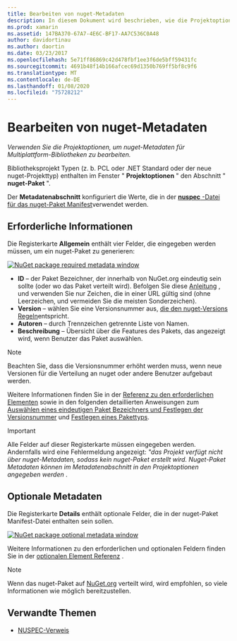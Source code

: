 ```yaml
---
title: Bearbeiten von nuget-Metadaten
description: In diesem Dokument wird beschrieben, wie die Projektoptionen verwendet werden, um nuget-Metadaten für Multiplattform-Bibliotheken zu bearbeiten. Dabei werden sowohl erforderliche als auch optionale Metadaten erläutert.
ms.prod: xamarin
ms.assetid: 147BA370-67A7-4E6C-BF17-AA7C536C0A48
author: davidortinau
ms.author: daortin
ms.date: 03/23/2017
ms.openlocfilehash: 5e71ff86869c42d478fbf1ee3f6de5bff59431fc
ms.sourcegitcommit: 4691b48f14b166afcec69d1350b769ff5bf8c9f6
ms.translationtype: MT
ms.contentlocale: de-DE
ms.lasthandoff: 01/08/2020
ms.locfileid: "75728212"
---
```

# <a name="editing-nuget-metadata"></a>Bearbeiten von nuget-Metadaten

_Verwenden Sie die Projektoptionen, um nuget-Metadaten für Multiplattform-Bibliotheken zu bearbeiten._

Bibliotheksprojekt Typen (z. b. PCL oder .NET Standard oder der neue nuget-Projekttyp) enthalten im Fenster " **Projektoptionen** " den Abschnitt " **nuget-Paket** ".

Der **Metadatenabschnitt** konfiguriert die Werte, die in der [ **nuspec** -Datei für das nuget-Paket Manifest](https://docs.microsoft.com/nuget/create-packages/creating-a-package#the-role-and-structure-of-the-nuspec-file)verwendet werden.

## <a name="required-information"></a>Erforderliche Informationen

Die Registerkarte **Allgemein** enthält vier Felder, die eingegeben werden müssen, um ein nuget-Paket zu generieren:

[![](metadata-images/metadata-general-sml.png "NuGet package required metadata window")](metadata-images/metadata-general.png#lightbox)

- **ID** – der Paket Bezeichner, der innerhalb von NuGet.org eindeutig sein sollte (oder wo das Paket verteilt wird). Befolgen Sie diese [Anleitung](https://docs.microsoft.com/nuget/create-packages/creating-a-package#choosing-a-unique-package-identifier-and-setting-the-version-number) , und verwenden Sie nur Zeichen, die in einer URL gültig sind (ohne Leerzeichen, und vermeiden Sie die meisten Sonderzeichen).
- **Version** – wählen Sie eine Versionsnummer aus, [die den nuget-Versions Regeln](https://docs.microsoft.com/nuget/create-packages/dependency-versions)entspricht.
- **Autoren** – durch Trennzeichen getrennte Liste von Namen.
- **Beschreibung** – Übersicht über die Features des Pakets, das angezeigt wird, wenn Benutzer das Paket auswählen.

> [!NOTE]
> Beachten Sie, dass die Versionsnummer erhöht werden muss, wenn neue Versionen für die Verteilung an nuget oder andere Benutzer aufgebaut werden.

Weitere Informationen finden Sie in der [Referenz zu den erforderlichen Elementen](https://docs.microsoft.com/nuget/schema/nuspec#required-metadata-elements) sowie in den folgenden detaillierten Anweisungen zum [Auswählen eines eindeutigen Paket Bezeichners und Festlegen der Versionsnummer](https://docs.microsoft.com/nuget/create-packages/creating-a-package#choosing-a-unique-package-identifier-and-setting-the-version-number) und [Festlegen eines Pakettyps](https://docs.microsoft.com/nuget/create-packages/creating-a-package#setting-a-package-type).

> [!IMPORTANT]
> Alle Felder auf dieser Registerkarte müssen eingegeben werden. Andernfalls wird eine Fehlermeldung angezeigt: _"das Projekt verfügt nicht über nuget-Metadaten, sodass kein nuget-Paket erstellt wird. Nuget-Paket Metadaten können im Metadatenabschnitt in den Projektoptionen angegeben werden_ .

## <a name="optional-metadata"></a>Optionale Metadaten

Die Registerkarte **Details** enthält optionale Felder, die in der nuget-Paket Manifest-Datei enthalten sein sollen.

[![](metadata-images/metadata-detail-sml.png "NuGet package optional metadata window")](metadata-images/metadata-detail.png#lightbox)

Weitere Informationen zu den erforderlichen und optionalen Feldern finden Sie in der [optionalen Element Referenz](https://docs.microsoft.com/nuget/schema/nuspec#optional-metadata-elements) .

> [!NOTE]
> Wenn das nuget-Paket auf [NuGet.org](https://www.nuget.org) verteilt wird, wird empfohlen, so viele Informationen wie möglich bereitzustellen.

## <a name="related-links"></a>Verwandte Themen

- [NUSPEC-Verweis](https://docs.microsoft.com/nuget/schema/nuspec#general-form-and-schema)
